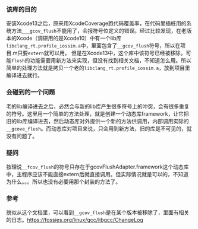 
### 该库的目的
安装Xcode13之后，原来用XcodeCoverage跑代码覆盖率，在代码里插桩用的系统方法`___gcov_flush`不能用了，会报符号位定义的错误。经过比较发现，在老版本的Xcode（调研用的是Xcode10）中有一个lib库`libclang_rt.profile_iossim.a`中，里面包含了`__gcov_flush`符号，所以在项目.m只要`extern`就可以用。
但是在Xcode13中，这个库中该符号已经被移除。可能`flush`的功能需要用新方法来实现，但没有找到相关文档，不知道怎么用。所以简单的处理方法就是拷贝一个老的`libclang_rt.profile_iossim.a`，放到项目里编译进去就行。

### 会碰到的一个问题
老的lib编译进去之后，必然会与新的lib库产生很多符号上的冲突，会有很多重复的符号。这里用一个简单的方法处理，就是创建一个动态库framework，让它把旧的lib库编译进去，然后动态库对外提供一个新的方法供调用，内部调用实际的`__gcove_flush`。而动态库对项目来说，只会用到新方法，旧的库是不可见的，就没有问题了。

### 疑问
按理说`__fcov_flush`的符号只存在于gcovFlushAdapter.framework这个动态库中，主程序应该不能直接extern后就直接调用。但实际情况就是可以的，不知道为什么。。。所以也没有必要用那个封装的方法了。

### 参考
貌似从这个文档里，可以看到`__gcov_flush`是在某个版本被移除了，里面有相关的日志。https://fossies.org/linux/gcc/libgcc/ChangeLog
